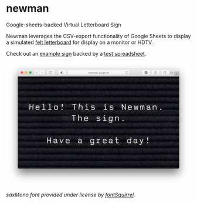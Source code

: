 # newman
Google-sheets-backed Virtual Letterboard Sign

Newman leverages the CSV-export functionality of Google Sheets to display a simulated [felt letterboard](https://www.google.com/search?q=felt+letterboard&client=safari&rls=en&source=lnms&tbm=isch&sa=X&ved=0ahUKEwixnsjdjfbWAhVJ0GMKHQT4Am4Q_AUICygC&biw=1017&bih=620) for display on a monitor or HDTV.

Check out an [example sign](http://newman.surge.sh) backed by a [test spreadsheet](https://docs.google.com/spreadsheets/d/1pDkyguANSUxDf3EVq42I6qiNyWRhbNNA3i8i9A1XUfU/edit#gid=0). 

![alt text](https://github.com/charlesvestal/newman/raw/master/example.png "Example Newman Sign")



*saxMono font provided under license by [fontSquirrel](https://www.fontsquirrel.com/fonts/saxMono).*
